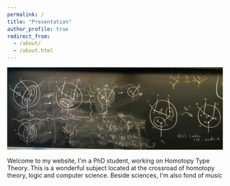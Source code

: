 ```yaml
---
permalink: /
title: "Presentation"
author_profile: true
redirect_from: 
  - /about/
  - /about.html
---
```


![Blackboard](/images/blackboard.jpg)

Welcome to my website, I'm a PhD student, working on Homotopy Type Theory. This is a wonderful subject located at the crossroad of homotopy theory, logic and computer science. Beside sciences, I'm also fond of music
